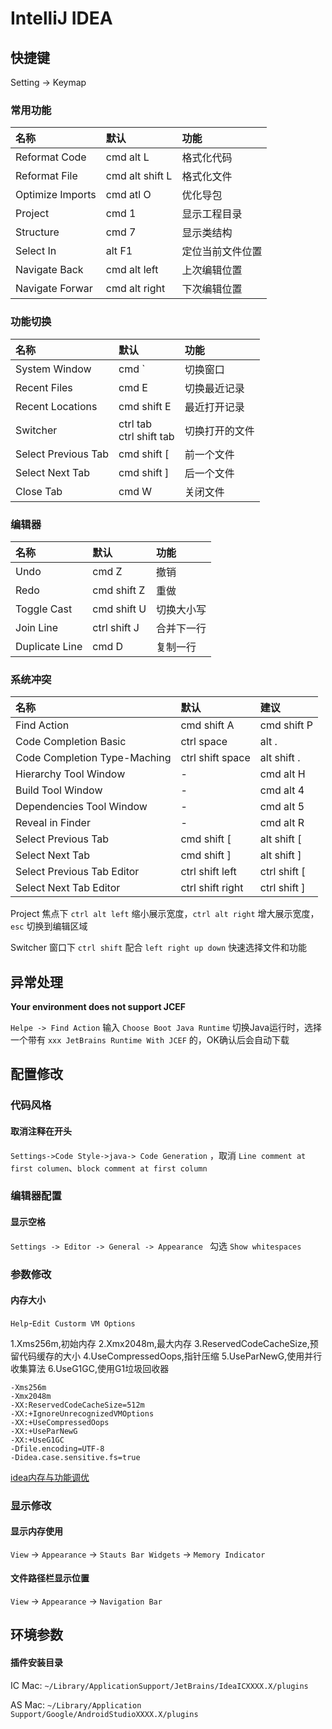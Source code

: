 # IntelliJ IDEA



## 快捷键

Setting -> Keymap 

### 常用功能

| 名称             | 默认            | 功能             |
| :--------------- | :-------------- | :--------------- |
| Reformat Code    | cmd alt L       | 格式化代码       |
| Reformat File    | cmd alt shift L | 格式化文件       |
| Optimize Imports | cmd atl O       | 优化导包         |
| Project          | cmd 1           | 显示工程目录     |
| Structure        | cmd 7           | 显示类结构       |
| Select In        | alt F1          | 定位当前文件位置 |
| Navigate Back    | cmd alt left    | 上次编辑位置     |
| Navigate Forwar  | cmd alt right   | 下次编辑位置     |

### 功能切换

| 名称                | 默认                         | 功能           |
| :------------------ | :--------------------------- | :------------- |
| System Window       | cmd `                        | 切换窗口       |
| Recent Files        | cmd E                        | 切换最近记录   |
| Recent Locations    | cmd shift E                  | 最近打开记录   |
| Switcher            | ctrl tab <br/>ctrl shift tab | 切换打开的文件 |
| Select Previous Tab | cmd shift [                  | 前一个文件     |
| Select Next Tab     | cmd shift ]                  | 后一个文件     |
| Close Tab           | cmd W                        | 关闭文件       |

### 编辑器

| 名称           | 默认         | 功能       |
| :------------- | :----------- | :--------- |
| Undo           | cmd Z        | 撤销       |
| Redo           | cmd shift Z  | 重做       |
| Toggle Cast    | cmd shift U  | 切换大小写 |
| Join Line      | ctrl shift J | 合并下一行 |
| Duplicate Line | cmd D        | 复制一行   |

### 系统冲突

| 名称                         | 默认             | 建议         |
| :--------------------------- | :--------------- | :----------- |
| Find Action                  | cmd shift A      | cmd shift P  |
| Code Completion Basic        | ctrl space       | alt .        |
| Code Completion Type-Maching | ctrl shift space | alt shift .  |
| Hierarchy Tool Window        | -                | cmd alt H    |
| Build Tool Window            | -                | cmd alt 4    |
| Dependencies Tool Window     | -                | cmd alt 5    |
| Reveal in Finder             | -                | cmd alt R    |
| Select Previous Tab          | cmd shift [      | alt shift [  |
| Select Next Tab              | cmd shift ]      | alt shift ]  |
| Select Previous Tab Editor   | ctrl shift left  | ctrl shift [ |
| Select Next Tab Editor       | ctrl shift right | ctrl shift ] |

Project 焦点下 `ctrl alt left` 缩小展示宽度，`ctrl alt right` 增大展示宽度，`esc` 切换到编辑区域

Switcher 窗口下 `ctrl shift`  配合 `left right up down` 快速选择文件和功能

## 异常处理

**Your environment does not support JCEF**  

`Helpe -> Find Action` 输入 `Choose Boot Java Runtime` 切换Java运行时，选择一个带有 `xxx JetBrains Runtime With JCEF` 的，OK确认后会自动下载  

## 配置修改

### 代码风格

#### 取消注释在开头

`Settings->Code Style->java-> Code Generation` ，取消 `Line comment at first columen`、`block comment at first column`

### 编辑器配置

#### 显示空格

`Settings -> Editor -> General -> Appearance ` 勾选 `Show whitespaces`

### 参数修改

#### 内存大小

`Help`-`Edit Custorm VM Options`

 1.Xms256m,初始内存
 2.Xmx2048m,最大内存
 3.ReservedCodeCacheSize,预留代码缓存的大小
 4.UseCompressedOops,指针压缩
 5.UseParNewG,使用并行收集算法
 6.UseG1GC,使用G1垃圾回收器

```properties
-Xms256m
-Xmx2048m
-XX:ReservedCodeCacheSize=512m
-XX:+IgnoreUnrecognizedVMOptions
-XX:+UseCompressedOops
-XX:+UseParNewG
-XX:+UseG1GC
-Dfile.encoding=UTF-8
-Didea.case.sensitive.fs=true
```

[idea内存与功能调优](https://blog.csdn.net/qq877507054/article/details/118116902)


### 显示修改

#### 显示内存使用

`View` -> `Appearance` -> `Stauts Bar Widgets` -> `Memory Indicator`

#### 文件路径栏显示位置

`View` -> `Appearance` -> `Navigation Bar`

## 环境参数

#### 插件安装目录

IC Mac: `~/Library/ApplicationSupport/JetBrains/IdeaICXXXX.X/plugins`

AS Mac: `~/Library/Application Support/Google/AndroidStudioXXXX.X/plugins`
